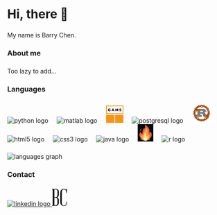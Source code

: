 <h1 align="left">Hi, there 👋</h1>

###

<p align="left">My name is Barry Chen.</p>

###

<h3 align="left">About me</h3>

###

<p align="left">Too lazy to add...</p>

###

<h3 align="left">Languages</h3>

###

<div align="left">
  <img src="https://cdn.jsdelivr.net/gh/devicons/devicon/icons/python/python-original.svg" height="40" alt="python logo"  />
  <img width="12" />
  <img src="https://cdn.jsdelivr.net/gh/devicons/devicon/icons/matlab/matlab-original.svg" height="40" alt="matlab logo"  />
  <img width="12" />
  <img src="https://github.com/BarryF710/BarryF710.github.io/blob/main/img/gams01.png" height="40" alt="gams logo"  />
  <img width="12" />
  <img src="https://cdn.jsdelivr.net/gh/devicons/devicon/icons/postgresql/postgresql-original.svg" height="40" alt="postgresql logo"  />
  <img width="12" />
  <img src="https://github.com/BarryF710/BarryF710.github.io/blob/main/img/rust.svg" height="45" alt="rust logo"  /> <!-- https://skillicons.dev/icons?i=rust -->
  <img width="12" />
  <img src="https://cdn.jsdelivr.net/gh/devicons/devicon/icons/html5/html5-original.svg" height="40" alt="html5 logo"  />
  <img width="12" />
  <img src="https://cdn.jsdelivr.net/gh/devicons/devicon/icons/css3/css3-original.svg" height="40" alt="css3 logo"  />
  <img width="12" />
  <img src="https://cdn.jsdelivr.net/gh/devicons/devicon/icons/java/java-original.svg" height="40" alt="java logo"  />
  <img width="12" />
  <img src="https://github.com/BarryF710/BarryF710.github.io/blob/main/img/fire.png" height="40" alt="mojo logo"  />
  <img width="12" />
  <img src="https://cdn.jsdelivr.net/npm/@programming-languages-logos/r@0.0.0/r.svg" height="40" alt="r logo"  />
</div>

###

<div align="left">
  <img src="https://github-readme-stats.vercel.app/api/top-langs?username=BarryF710&locale=en&hide_title=false&layout=compact&card_width=320&langs_count=10&theme=github_dark&hide_border=false&order=2" height="150" alt="languages graph"  />
</div>

###

<h3 align="left">Contact</h3>

###

<div align="left">
  <a href="https://www.linkedin.com/in/barryatwork/" target="_blank">
    <img src="https://raw.githubusercontent.com/maurodesouza/profile-readme-generator/master/src/assets/icons/social/linkedin/default.svg" width="52" height="40" alt="linkedin logo"  />
  </a>
  <a href="https://barryf710.github.io/" target="_blank">
    <img src="https://github.com/BarryF710/BarryF710.github.io/blob/main/img/bc.jpeg" height="40" alt="website logo"  />
  </a>
</div>

###
